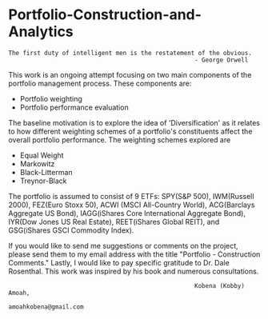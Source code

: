 # Portfolio-Construction-and-Analytics
    The first duty of intelligent men is the restatement of the obvious.         
                                                        - George Orwell
                                                        
 This work is an ongoing attempt focusing on two main components of the portfolio management process. These components are:
   - Portfolio weighting
   - Portfolio performance evaluation
   
 The baseline motivation is to explore the idea of 'Diversification' as it relates to how different weighting schemes of a portfolio's constituents affect the overall portfolio performance. The weighting schemes explored are
   - Equal Weight
   - Markowitz
   - Black-Litterman
   - Treynor-Black
   
 The portfolio is assumed to consist of 9 ETFs: SPY(S&P 500), IWM(Russell 2000), FEZ(Euro Stoxx 50), ACWI (MSCI All-Country World), ACG(Barclays Aggregate US Bond), IAGG(iShares Core  International Aggregate Bond), IYR(Dow Jones US Real Estate), REET(iShares Global REIT), and GSG(iShares GSCI Commodity Index).
    
 If you would like to send me suggestions or comments on the project, please send them to my email address with the title "Portfolio - Construction Comments." Lastly, I would like to pay specific gratitude to Dr. Dale Rosenthal. This work was inspired by his book and numerous consultations.
 
                                                        Kobena (Kobby) Amoah,
                                                        amoahkobena@gmail.com

